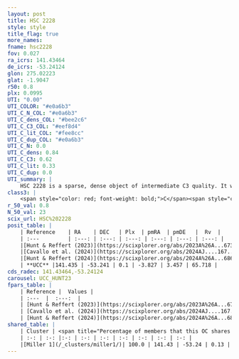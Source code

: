 ```yaml
---
layout: post
title: HSC 2228
style: style
title_flag: true
more_names: 
fname: hsc2228
fov: 0.027
ra_icrs: 141.43464
de_icrs: -53.24124
glon: 275.02223
glat: -1.9047
r50: 0.8
plx: 0.0995
UTI: "0.00"
UTI_COLOR: "#e0a6b3"
UTI_C_N_COL: "#e0a6b3"
UTI_C_dens_COL: "#bee2c6"
UTI_C_C3_COL: "#eef8d4"
UTI_C_lit_COL: "#fee8cc"
UTI_C_dup_COL: "#e0a6b3"
UTI_C_N: 0.0
UTI_C_dens: 0.84
UTI_C_C3: 0.62
UTI_C_lit: 0.33
UTI_C_dup: 0.0
UTI_summary: |
    HSC 2228 is a sparse, dense object of intermediate C3 quality. It was recently reported in the literature.<br><br><span style="color: #99180f; font-weight: bold;">Warning: </span>This is very likely a duplicate object, which shares a large percentage of members with at least one previously reported entry.<br><br><span style="color: #99180f; font-weight: bold;">Warning: </span>contains less than 25 stars with <i>P>0.5</i> estimated.
class3: |
    <span style="color: red; font-weight: bold;">C</span><span style="color: green; font-weight: bold;">A</span>
r_50_val: 0.8
N_50_val: 23
scix_url: HSC%202228
posit_table: |
    | Reference    | RA    | DEC   | Plx  | pmRA  | pmDE   |  Rv  |
    | :---         | :---: | :---: | :---: | :---: | :---: | :---: |
    |[Hunt & Reffert (2023)](https://scixplorer.org/abs/2023A%26A...673A.114H) | 141.433 | -53.241 | 0.098 | -3.819 | 3.416 | -- |
    |[Cavallo et al. (2024)](https://scixplorer.org/abs/2024AJ....167...12C) | 141.444 | -53.254 | 0.097 | -- | -- | -- |
    |[Hunt & Reffert (2024)](https://scixplorer.org/abs/2024A%26A...686A..42H) | 141.433 | -53.241 | 0.098 | -3.819 | 3.416 | -- |
    | **UCC** |141.435 | -53.241 | 0.1 | -3.827 | 3.457 | 65.718 | 
cds_radec: 141.43464,-53.24124
carousel: UCC_HUNT23
fpars_table: |
    | Reference |  Values |
    | :---  |  :---:  |
    | [Hunt & Reffert (2023)](https://scixplorer.org/abs/2023A%26A...673A.114H) | `AV50=3.171, diffAV50=1.992, MOD50=14.862, logAge50=6.708` |
    | [Cavallo et al. (2024)](https://scixplorer.org/abs/2024AJ....167...12C) | `AV50=1.94, dMod50=13.96, logAge50=7.68, [Fe/H]50=0.95` |
    | [Hunt & Reffert (2024)](https://scixplorer.org/abs/2024A%26A...686A..42H) | `MassJ=1082.28` |
shared_table: |
    | Cluster | <span title="Percentage of members that this OC shares with the ones listed">%</span>   | RA   | DEC   | Plx   | pmRA  | pmDE  | Rv | UTI |
    | :-: | :-: |:-: | :-: | :-: | :-: | :-: | :-: | :-: |
    |[Miller 1](/_clusters/miller1/)| 100.0 | 141.43 | -53.24 | 0.13 | -3.83 | 3.49 | 43.29 |0.6 |
---
```

